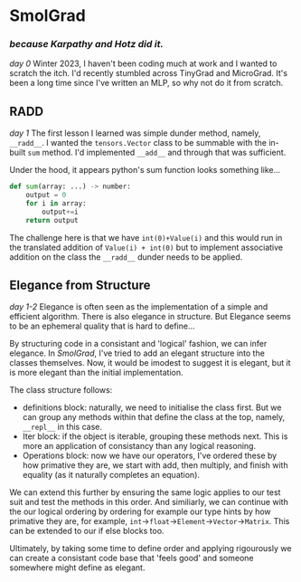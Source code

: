 # SmolGrad
### *because Karpathy and Hotz did it.*

*day 0*
Winter 2023, I haven't been coding much at work and I wanted to scratch the itch. I'd recently stumbled across TinyGrad and MicroGrad. It's been a long time since I've written an MLP, so why not do it from scratch.

## __RADD__
*day 1*
The first lesson I learned was simple dunder method, namely, `__radd__`. I wanted the `tensors.Vector` class to be summable with the in-built `sum` method. I'd implemented `__add__` and through that was sufficient.

Under the hood, it appears python's sum function looks something like...
``` python
def sum(array: ...) -> number:
    output = 0
    for i in array:
        output+=i
    return output
```
The challenge here is that we have `int(0)+Value(i)` and this would run in the translated addition of `Value(i) + int(0)` but to implement associative addition on the class the `__radd__` dunder needs to be applied.

## Elegance from Structure
*day 1-2*
Elegance is often seen as the implementation of a simple and efficient algorithm. There is also elegance in structure. But Elegance seems to be an ephemeral quality that is hard to define...

By structuring code in a consistant and 'logical' fashion, we can infer elegance. In *SmolGrad*, I've tried to add an elegant structure into the classes themselves. Now, it would be imodest to suggest it is elegant, but it is more elegant than the initial implementation. 

The class structure follows:
- definitions block: naturally, we need to initialise the class first. But we can group any methods within that define the class at the top, namely, `__repl__` in this case.
- Iter block: if the object is iterable, grouping these methods next. This is more an application of consistancy than any logical reasoning.
- Operations block: now we have our operators, I've ordered these by how primative they are, we start with add, then multiply, and finish with equality (as it naturally completes an equation).

We can extend this further by ensuring the same logic applies to our test suit and test the methods in this order. And similiarly, we can continue with the our logical ordering by ordering for example our type hints by how primative they are, for example, `int`->`float`->`Element`->`Vector`->`Matrix`. This can be extended to our if else blocks too. 

Ultimately, by taking some time to define order and applying rigourously we can create a consistant code base that 'feels good' and someone somewhere might define as elegant.



